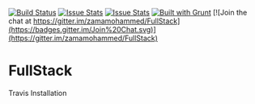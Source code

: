 [![Build Status](https://travis-ci.org/zamamohammed/FullStack.svg?branch=master)](https://travis-ci.org/zamamohammed/FullStack)
[![Issue Stats](http://issuestats.com/github/zamamohammed/FullStack/badge/pr)](http://issuestats.com/github/zamamohammed/FullStack)
[![Issue Stats](http://issuestats.com/github/zamamohammed/FullStack/badge/issue)](http://issuestats.com/github/zamamohammed/FullStack)
[![Built with Grunt](https://cdn.gruntjs.com/builtwith.png)](http://gruntjs.com/)
[![Join the chat at https://gitter.im/zamamohammed/FullStack](https://badges.gitter.im/Join%20Chat.svg)](https://gitter.im/zamamohammed/FullStack)


# FullStack
Travis Installation
